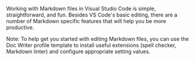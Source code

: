 Working with Markdown files in Visual Studio Code is simple, straightforward, and fun. Besides VS Code's basic editing, there are a number of Markdown specific features that will help you be more productive.

Note: To help get you started with editing Markdown files, you can use the Doc Writer profile template to install useful extensions (spell checker, Markdown linter) and configure appropriate setting values.
